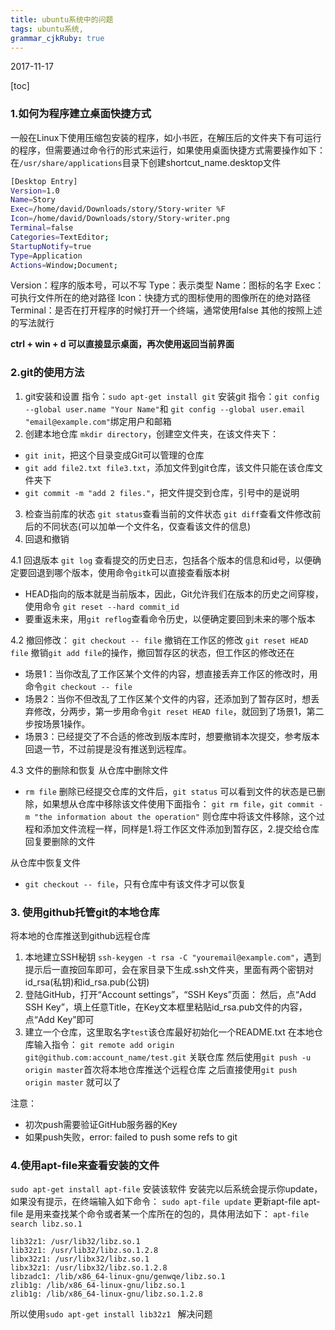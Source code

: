 ```yaml
---
title: ubuntu系统中的问题
tags: ubuntu系统,
grammar_cjkRuby: true
---
```

2017-11-17

[toc]
### **1.如何为程序建立桌面快捷方式**
一般在Linux下使用压缩包安装的程序，如小书匠，在解压后的文件夹下有可运行的程序，但需要通过命令行的形式来运行，如果使用桌面快捷方式需要操作如下：
在`/usr/share/applications`目录下创建shortcut_name.desktop文件
```bash
[Desktop Entry]
Version=1.0
Name=Story
Exec=/home/david/Downloads/story/Story-writer %F
Icon=/home/david/Downloads/story/Story-writer.png
Terminal=false
Categories=TextEditor;
StartupNotify=true
Type=Application
Actions=Window;Document;
```
 
 Version：程序的版本号，可以不写
Type：表示类型
Name：图标的名字
Exec：可执行文件所在的绝对路径
Icon：快捷方式的图标使用的图像所在的绝对路径
Terminal：是否在打开程序的时候打开一个终端，通常使用false
其他的按照上述的写法就行

**ctrl + win + d 可以直接显示桌面，再次使用返回当前界面**

### **2.git的使用方法**

 1. git安装和设置
 指令：`sudo apt-get install git` 安装git
 指令：`git config --global user.name "Your Name"`和
 `git config --global user.email "email@example.com"`绑定用户和邮箱
 2. 创建本地仓库
  `mkdir directory`，创建空文件夹，在该文件夹下：
  - `git init`，把这个目录变成Git可以管理的仓库
  -  `git add file2.txt file3.txt`，添加文件到git仓库，该文件只能在该仓库文件夹下
  - `git commit -m "add 2 files."`，把文件提交到仓库，引号中的是说明
 3. 检查当前库的状态
 `git status`查看当前的文件状态
 `git diff`查看文件修改前后的不同状态(可以加单一个文件名，仅查看该文件的信息)
 4. 回退和撤销
 
4.1 回退版本
 `git log` 查看提交的历史日志，包括各个版本的信息和id号，以便确定要回退到哪个版本，使用命令`gitk`可以直接查看版本树
 - HEAD指向的版本就是当前版本，因此，Git允许我们在版本的历史之间穿梭，使用命令 `git reset --hard commit_id`
- 要重返未来，用`git reflog`查看命令历史，以便确定要回到未来的哪个版本

4.2 撤回修改：
`git checkout -- file` 撤销在工作区的修改
`git reset HEAD file` 撤销`git add file`的操作，撤回暂存区的状态，但工作区的修改还在
- 场景1：当你改乱了工作区某个文件的内容，想直接丢弃工作区的修改时，用命令`git checkout -- file`
- 场景2：当你不但改乱了工作区某个文件的内容，还添加到了暂存区时，想丢弃修改，分两步，第一步用命令`git reset HEAD file`，就回到了场景1，第二步按场景1操作。
- 场景3：已经提交了不合适的修改到版本库时，想要撤销本次提交，参考版本回退一节，不过前提是没有推送到远程库。

4.3 文件的删除和恢复
从仓库中删除文件
- `rm file` 删除已经提交仓库的文件后，`git status` 可以看到文件的状态是已删除，如果想从仓库中移除该文件使用下面指令：
`git rm file`，`git commit -m "the information about the operation"` 则仓库中将该文件移除，这个过程和添加文件流程一样，同样是1.将工作区文件添加到暂存区，2.提交给仓库
回复要删除的文件

从仓库中恢复文件
- `git checkout -- file`，只有仓库中有该文件才可以恢复

### **3. 使用github托管git的本地仓库**
 将本地的仓库推送到github远程仓库
 

 1. 本地建立SSH秘钥
 `ssh-keygen -t rsa -C "youremail@example.com"`，遇到提示后一直按回车即可，会在家目录下生成.ssh文件夹，里面有两个密钥对id_rsa(私钥)和id_rsa.pub(公钥)
 2. 登陆GitHub，打开“Account settings”，“SSH Keys”页面：
 然后，点“Add SSH Key”，填上任意Title，在Key文本框里粘贴id_rsa.pub文件的内容，点“Add Key”即可
3. 建立一个仓库，这里取名字`test`该仓库最好初始化一个README.txt
在本地仓库输入指令：
`git remote add origin git@github.com:account_name/test.git` 关联仓库
然后使用`git push -u origin master`首次将本地仓库推送个远程仓库
之后直接使用`git push origin master` 就可以了

注意：
- 初次push需要验证GitHub服务器的Key
- 如果push失败，error: failed to push some refs to git


	 

 
 
 
### **4.使用apt-file来查看安装的文件**
`sudo apt-get install apt-file` 安装该软件
安装完以后系统会提示你update，如果没有提示，在终端输入如下命令：
`sudo apt-file update` 更新apt-file
apt-file 是用来查找某个命令或者某一个库所在的包的，具体用法如下：
`apt-file search libz.so.1`
```
lib32z1: /usr/lib32/libz.so.1
lib32z1: /usr/lib32/libz.so.1.2.8
libx32z1: /usr/libx32/libz.so.1
libx32z1: /usr/libx32/libz.so.1.2.8
libzadc1: /lib/x86_64-linux-gnu/genwqe/libz.so.1
zlib1g: /lib/x86_64-linux-gnu/libz.so.1
zlib1g: /lib/x86_64-linux-gnu/libz.so.1.2.8
```
所以使用`sudo apt-get install lib32z1 ` 解决问题